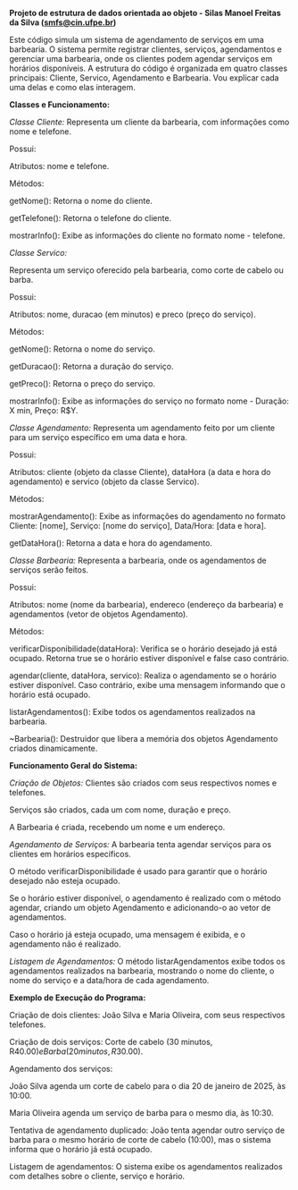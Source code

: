 **Projeto de estrutura de dados orientada ao objeto - Silas Manoel Freitas da Silva (smfs@cin.ufpe.br)**

Este código simula um sistema de agendamento de serviços em uma barbearia. O sistema permite registrar clientes, serviços, agendamentos e gerenciar uma barbearia, onde os clientes podem agendar serviços em horários disponíveis. A estrutura do código é organizada em quatro classes principais: Cliente, Servico, Agendamento e Barbearia. Vou explicar cada uma delas e como elas interagem.


**Classes e Funcionamento:**

_Classe Cliente:_
Representa um cliente da barbearia, com informações como nome e telefone.

Possui:

Atributos: nome e telefone.

Métodos:

getNome(): Retorna o nome do cliente.

getTelefone(): Retorna o telefone do cliente.

mostrarInfo(): Exibe as informações do cliente no formato nome - telefone.

_Classe Servico:_

Representa um serviço oferecido pela barbearia, como corte de cabelo ou barba.

Possui:

Atributos: nome, duracao (em minutos) e preco (preço do serviço).

Métodos:

getNome(): Retorna o nome do serviço.

getDuracao(): Retorna a duração do serviço.

getPreco(): Retorna o preço do serviço.

mostrarInfo(): Exibe as informações do serviço no formato nome - Duração: X min, Preço: R$Y.

_Classe Agendamento:_
Representa um agendamento feito por um cliente para um serviço específico em uma data e hora.

Possui:

Atributos: cliente (objeto da classe Cliente), dataHora (a data e hora do agendamento) e servico (objeto da classe Servico).

Métodos:

mostrarAgendamento(): Exibe as informações do agendamento no formato Cliente: [nome], Serviço: [nome do serviço], Data/Hora: [data e hora].

getDataHora(): Retorna a data e hora do agendamento.

_Classe Barbearia:_
Representa a barbearia, onde os agendamentos de serviços serão feitos.

Possui:

Atributos: nome (nome da barbearia), endereco (endereço da barbearia) e agendamentos (vetor de objetos Agendamento).

Métodos:

verificarDisponibilidade(dataHora): Verifica se o horário desejado já está ocupado. Retorna true se o horário estiver disponível e false caso contrário.

agendar(cliente, dataHora, servico): Realiza o agendamento se o horário estiver disponível. Caso contrário, exibe uma mensagem informando que o horário está ocupado.

listarAgendamentos(): Exibe todos os agendamentos realizados na barbearia.

~Barbearia(): Destruidor que libera a memória dos objetos Agendamento criados dinamicamente.

**Funcionamento Geral do Sistema:**

_Criação de Objetos:_
Clientes são criados com seus respectivos nomes e telefones.

Serviços são criados, cada um com nome, duração e preço.

A Barbearia é criada, recebendo um nome e um endereço.

_Agendamento de Serviços:_
A barbearia tenta agendar serviços para os clientes em horários específicos.

O método verificarDisponibilidade é usado para garantir que o horário desejado não esteja ocupado.

Se o horário estiver disponível, o agendamento é realizado com o método agendar, criando um objeto Agendamento e adicionando-o ao vetor de agendamentos.

Caso o horário já esteja ocupado, uma mensagem é exibida, e o agendamento não é realizado.

_Listagem de Agendamentos:_
O método listarAgendamentos exibe todos os agendamentos realizados na barbearia, mostrando o nome do cliente, o nome do serviço e a data/hora de cada agendamento.

**Exemplo de Execução do Programa:**

Criação de dois clientes: João Silva e Maria Oliveira, com seus respectivos telefones.

Criação de dois serviços: Corte de cabelo (30 minutos, R$40.00) e Barba (20 minutos, R$30.00).

Agendamento dos serviços:

João Silva agenda um corte de cabelo para o dia 20 de janeiro de 2025, às 10:00.

Maria Oliveira agenda um serviço de barba para o mesmo dia, às 10:30.

Tentativa de agendamento duplicado: João tenta agendar outro serviço de barba para o mesmo horário de corte de cabelo (10:00), mas o sistema informa que o horário já está ocupado.

Listagem de agendamentos: O sistema exibe os agendamentos realizados com detalhes sobre o cliente, serviço e horário.
